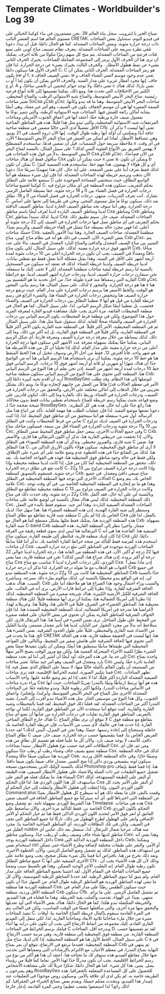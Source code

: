 # Temperate Climates - Worldbuilder's Log 39

صباح الخير يا إنترويب. سجل بناة العالم 39. نحن مستمرون في بناء كوكبنا
الخيالي على مستوى العالم هنا اسم العنصر النائب CRETAK. في فيديو اليوم،
سنتناول بعض المناخات ذات درجة حرارة مئوية، وبعض المناخات المعتدلة. كما هو الحال دائمًا، قبل أن نبدأ،
دعونا نلقي نظرة سريعة على المناخات المعتدلة. يتعرف نظام تصنيف مناخ كوبن
على تسع فئات فرعية من المناخات المعتدلة. يتم منح كل منهم رمزًا مكونًا من ثلاثة أحرف.
يمكنك أن ترى هنا أن الحرف الأول يرمز إلى المجموعة الشاملة للمناخات.
يخبرك الحرف الثاني بشيء عن نمط هطول الأمطار . والحرف الثالث
يخبرك بشيء عن درجة الحرارة. لذا فإن الحرف الأول هنا سيكون دائمًا C،
C هو رمز المناخات المعتدلة. الحرف الثاني يمكن أن يكون sw أو f،
s تعني الصيف الجاف، w تعني الشتاء الجاف وf تعني عدم وجود موسم جاف.
إنها مجرد أمطار غزيرة على مدار السنة. والحرف الأخير يمكن أن يكون إما أ أو
ب أو ج. A تعني ساخنًا، وb تعني دافئًا، ولا توجد جوائز لتخمين أن c تعني باردًا.
لذلك هناك الكثير من الاختلافات التي تحدث هنا. ومع ذلك،
يمكننا تقسيمها إلى ثلاثة أنواع فرعية رئيسية.
مناخ البحر الأبيض المتوسط، والمناخ شبه الاستوائي الرطب، والمناخ المحيطي. تعتبر مناخات SoCsa وCsb
وCsc مناخات البحر الأبيض المتوسط. وهنا ما قد تبدو وكأنها.
السمة المميزة لها هي أن موسم الجفاف يكون في الصيف، وهو أمر غير معتاد. وهي
أيضًا بمثابة أماكن رائعة للعيش فيها. المناخات شبه الاستوائية الرطبة،
والتي تتميز نوعًا ما بفصول صيف حارة ورطبة حقًا، أعتقد أنها في أعماق الجنوب الأمريكي
ومناخات المرتفعات شبه الاستوائية المحيطية، والتي تبدو مثل هذا قليلاً.
هذه هي المناطق المناخية الأقل تفضيلاً لدي لأنني حاليًا مضمن في
منطقة مناخية Cfb. تذكر أن f تعني أنها ليست جافة أبدًا ويمكنني أن أؤكد أنها رطبة طوال الوقت. إنها
الآن ذروة الصيف في 21 يونيو، وهي تتساقط الأمطار. لماذا لم أتمكن من
العيش في مناخ البحر الأبيض المتوسط؟ الآن، ملاحظة سريعة حول التسميات.
قبل أن نمضي قدمًا، سأستخدم المصطلح x في أي وقت. لا يهمني
التفريق بين الأنواع الفئوية أليس كذلك؟ على سبيل المثال، بالنسبة لمناخ البحر الأبيض المتوسط،
بدلاً من قول هذه المناخات هي Csa وCsb وCsc، من الآن فصاعدًا، سأقول فقط أن هناك
مناخات Csx حيث يمكن أن تكون x تعني a، ويمكن أن تكون b يمكن أن تكون C أي و كل هؤلاء لا يهتمون.
هذا مهم حقا. سأستخدم هذه التسمية كثيرًا. لذلك فقط نعرف
أننا على نفس الصفحة. على أية حال، كان هذا تمهيديًا سريعًا جدًا. دعونا الآن نذهب ونرسم خريطة
لهذه المناخات المعتدلة. لذا فإن أول شيء سنفعله هو أننا سنضع علامة على
النطاق C الواسع النطاق، حيث ستختفي المساحة الموجودة على كوكبنا لجميع مناخاتنا C. بحكم التعريف،
ستكون هذه المنطقة في أي مكان تتراوح فيه درجات الحرارة في فصل الشتاء بين 0 و
18 درجة مئوية. حقا بسيطة الفاصل الزمني تشارك. أنت تعرف التدريبات.
منتهي. درجات الحرارة في فصل الشتاء من 0 و 18. نطاق C.
بعد ذلك، سنكون نوعًا ما مثل مستوى التنحي. ونحن في طريقنا إلى نحتها
على أساس درجة الحرارة. وهي أننا سوف نجد
مناطق الصيف الحارة لدينا. مناطق الصيف الدافئة لدينا ومناطق الصيف الباردة لدينا تُعرف أيضًا باسم مناطق Cxa
ومناطق Cxb ومناطق Cxc لدينا. لذلك سنبدأ بمناطق Cxa. المناخات المعتدلة.
صيف حار. سيتم تطبيق ذلك بحكم التعريف في أي مناطق تصل فيها درجات الحرارة في الصيف إلى
22 درجة مئوية أو أعلى. لذا فهي مجرد حالة بسيطة جدًا تتمثل في إلقاء خريطة الصيف والرسم بعيدًا.
حسنًا، مناخات Cxa، منطقتنا المعتدلة،
مناخات الصيف الحارة. وهنا تبدأ الأمور بالتعقيد بعض الشيء.
الآن، السبب في ذلك هو أنه في نظام مناخ كوبن،
مناخ Cxb وCxc، يتم التمييز بين مناخ الصيف المعتدل والدافئ والمناخ البارد المعتدل في الصيف
بناءً على عدد الأشهر فوق درجة حرارة معينة. لذلك،
على سبيل المثال، لكي يكون مناخ Cxb، مناخًا دافئًا ومعتدلًا في الصيف،
يجب أن تكون درجة الحرارة أعلى من 10 درجات مئوية لمدة أربعة أشهر على الأقل في السنة.
وهذا يمثل مشكلة لأننا نعمل فقط مع نقطتي بيانات. لدينا
خريطة الصيف ولدينا خريطة الشتاء. لذلك قد تعتقد أنه سيكون من المستحيل بالنسبة لنا رسم خريطة لبقية
مناخات منطقتنا المعتدلة. لكن لا تخف. إليك ما سنفعله. نحن
سنقارن درجات حرارة الصيف لدينا، ودرجات حرارة أشهر الصيف لدينا،
مع خرائطنا القارية التي رسمناها منذ فترة طويلة جدًا.
من أجل تحديد ما هو التقسيم بين Cxb وCxc. لذلك، على سبيل المثال،
هنا رسم بياني. المحور y هنا هو درجة الحرارة، والمحور x هنا
هو الوقت. والخط الأصفر هنا يرسم درجات الحرارة على مدار العام،
حيث ترتفع درجة حرارة الصيف هنا وتنخفض درجات الحرارة في الشتاء هنا. والشيء
الرائع في رسم خريطة للقارة من قبل هو أنها لا تعطينا النطاق
بين درجات الحرارة في الصيف والشتاء فحسب، بل تعطينا أيضًا شكل الرسم البياني.
لذا، على سبيل المثال، كما هو الحال في منطقة المحيطات الفائقة، مرة أخرى يجب عليك مشاهدة
فيديو القارة لمعرفة المزيد حول هذا الموضوع. ولكن في منطقة فرط المحيطات،
يكون الرسم البياني بين درجات الحرارة في الصيف والشتاء ضحلًا للغاية. لذلك سنقول شيئا مثل هذا،
على سبيل المثال. ثم في المنطقة المحيطية، الأمر أكثر قليلاً. في المنطقة شبه القارية
يكون الأمر أكثر قليلاً في المنطقة القارية، وأكثر قليلاً في المنطقة فوق القارية، بل
إنه أكثر من ذلك، وما إلى ذلك. لذلك ببساطة من خلال معرفة درجة حرارة الصيف ومعرفة
قارتنا، أي شكل الرسم البياني،
يمكننا حقًا يمكنك بسهولة معرفة عدد الأشهر التي ستكون فيها درجة الحرارة أعلى من درجة حرارة معينة على
مدار العام. لذلك إذا تخيلنا أن كل من هذه الأشرطة هنا هو شهر واحد، فأنا أفترض 12،
فقط من أجل الأرض وسوف نتخيل أن هذا الخط المنقط هنا هو خط 10 درجة مئوية.
يمكننا أن نرى باستخدام هذا الرسم البياني هنا أنه من الواضح جدًا أن هناك شهرًا أو شهرين أو ثلاثة أو أربعة أشهر فوق
10 درجات. الرسم البياني فوق خط 10 درجات لمدة أربعة أشهر من السنة. إذن نحن نعلم
أن هذا النوع من الرسم البياني هنا، المنطقة التي تحتوي على هذا النوع من الرسم البياني ستكون
منطقة مناخية Cxb. أريد أن أقدم تحية كبيرة دائمًا إلى RossBayGeo لتوصلها إلى هذا النظام.
وقد تطلب الأمر في معظم الحالات قدرًا هائلاً من العمل
من جانبهم لإنجازه نوعًا ما. ويتم ذلك بشكل تجريبي من خلال
الذهاب إلى أماكن مختلفة على الأرض، والتحقق من درجات الحرارة في الصيف،
ودرجات الحرارة في الشتاء، وربط ذلك بالقارة وما إلى ذلك، لنكون قادرين
على وضع قواعد بحيث يمكننا رسم خريطة للمناخ باستخدام نقطتي بيانات فقط بدون محاكاة.
صيحة ضخمة جدًا لـ RossBayGeo. هذا رائع جدًا على أية حال، هذه هي كل النظرية. دعونا نضعها
موضع التنفيذ. لذا فإن عمليات الطلب هنا مهمة للغاية. تأكد من اتباع
هذا مثل الرسالة. أول شيء سنفعله هو أننا سنتحقق من أي
مناطق فوق المحيط. لذا، إذا كنت تعاني من فرط المحيطات وكنت في النطاق C ودرجات الحرارة في الصيف لديك تتراوح بين 10
و11 درجة مئوية ودرجات الحرارة في الشتاء أقل من سبعة، فسيكون مناخك مناخ Cxc.
وفي جميع الحالات الأخرى، ينبغي جعل مناطق فوق المحيط ضمن النطاق C Cxb. والآن، إذا تحققت
من خريطتي القارية هنا، تذكر أن اللون البرتقالي هنا قاري، والأصفر شبه قاري،
والفيروز محيطي. وتذكر أن هذه المنطقة السوداء هي النطاق C هنا. ضمن هذا النطاق C،
لا أرى أي مناطق فوق المحيطية. سيكون هؤلاء باللون الأزرق الداكن من هنا.
لذلك من الشائع جدًا في هذه الخطوة عدم وضع علامة على أي شيء على الإطلاق. ولكن فقط في
حالة وجود مناطق فوق المحيطية هنا، فهذه هي القواعد الخاصة بك. بعد ذلك، نتحقق من
المنطقة المحيطية كما كان من قبل، إذا كانت لدينا منطقة محيطية وإذا كانت تقع في نطاق درجة الحرارة C،
وإذا كانت درجة حرارة الصيف تتراوح بين 13 و22 درجة مئوية، فسنقوم بالتسويق كمنطقة Cxb.
مناخ صيفي دافئ ومعتدل. في جميع
الحالات الأخرى التي توجد فيها المنطقة المحيطية في النطاق C الخاص بك، يتم وضع علامة Cxc،
وهذا هو ما تم إنجازه في المنطقة المحيطية الخاصة بي. في أي وقت توجد منطقة محيطية
تتقاطع مع النطاق C وكانت درجات الحرارة في الصيف تتراوح بين 13 و22 درجة مئوية،
وقد حددت ذلك في مناخ Cxb. وبالنسبة لي على أية حال، فقد أكمل ذلك المنطقة المحيطية. لذلك ليس هناك
مجال بالنسبة لي لوضع علامة على مناخات Cxc. المناخات المعتدلة الصيفية الباردة، وهذا أمر جيد.
سنقوم فقط بالبدء في العمل وسننظر إلى شبه القارة الهندية. إذن هذه المنطقة الصفراء هنا.
هذا سهل جدًا. لديك منطقة شبه قارية تتقاطع مع نطاق المناخ C الخاص بك
إذا لم يكن Cxa بالفعل، لذا فإن هذه المنطقة الوردية هنا، يمكنك فقط ملئها بشكل مسطح كما هو الحال مع Cxb بسهولة.
شبه القارة C-band Cxb ممتاز. وأخيرا ننظر إلى المنطقة القارية.
هذه المنطقة البرتقالية هنا ليس لدي سوى قطعة رقيقة من الفرقة C المتبقية هنا. القاعدة هنا هي أنه إذا كان لديك
منطقة قارية، فبالنظر إلى طبيعة القارة، سيكون
مناخ Cxa دائمًا. لكن استخدم هذه كفرصة فقط للتأكد من صحة خرائط القارة الخاصة بك.
تذكر أننا قلنا سابقًا أن مناخات Cxa، المناخات الوردية موجودة في المناطق التي
تبلغ درجة حرارة الصيف فيها 22 درجة أو أكثر. الآن، في هذه المنطقة من الغابة هنا، درجة الحرارة لدينا
حوالي 22 درجة أو أكثر برودة. إذن هناك صراع هنا، أليس كذلك؟ نحن في منطقة قارية،
مما يعني مناخ Cxa الوردي، لكن درجات الحرارة لدينا لا تتناسب مع مناخ Cxa.
إذن ماذا نفعل؟ الجواب هو الذهاب مع ما تقوله درجة الحرارة. لذا تذكر
أن درجة حرارة Cxb في جميع المناطق المحيطية هنا كانت بين 13 و22 درجة مئوية. هذه المنطقة تبدو
Cxb جدًا بالنسبة لي. إنه في الواقع يبدو محيطيًا بالنسبة لي. لذلك سأقوم بملء ذلك بسرعة.
وسأشرح السبب. هناك نذهب. Cxb والسبب وراء احتمال وجود هذا
الصراع هنا هو ملاحظة أننا على الحافة الشرقية للقارة.
وإذا نظرنا إلى خرائط قارات الأرض، نرى أنه في الغالب،
على الحافة الشرقية للكتل الأرضية الكبيرة، هناك شريحة صغيرة من المنطقة المحيطية. لذلك
إذا نظرنا إلى أمريكا الشمالية هنا، يمكننا أن نرى أنها متقطعة قليلاً. لكن هناك
منطقة محيطية هنا، المناطق الخضراء في الشرق، قليلاً في الأعلى هنا، وقليلاً هنا.
وغرينلاند لهذا، لأغراضنا هنا مدرجة في أمريكا الشمالية. لديك
المنطقة المحيطية الممتدة هنا. لذا فإن الحواف الشرقية للمناطق القارية
يمكن أن تحتوي في بعض الأحيان على قطعة صغيرة من المحيط على طول الساحل. ترى نفس الشيء
في آسيا هنا. هذا البرتقال قاري. لكن ستلاحظ أنه بدلاً من مجرد
التجول عبر اليابان، لدينا هنا تأثير معتدل مستمر، ولدينا القليل
من الامتداد شبه القاري والمحيطي، قليلاً على طول الحدود الشرقية.
نفس الشيء هنا، الخ. هذا ما يحدث في CRETAK هنا. إنها ليست في الحقيقة
منطقة قارية. هذه هي الحالة التي تحتوي فيها الحافة الشرقية على هامش صغير من
المحيط. وبالتالي، فإن القواعد المحيطية التي طبقناها سابقًا ستنطبق هنا أيضًا،
ويمكن أن يكون تنفيذها صعبًا بعض الشيء نظرًا لكمية الأجزاء المتحركة المعنية هنا.
ولكن مع مرور الوقت يصبح الأمر سهلاً إلى حد ما. في هذه المرحلة، أود أيضًا أن أشير إلى أننا
لم نحدد منطقة Cxc واحدة بمناخ بارد ومعتدل في الصيف وهو
أمر جيد تمامًا. تعتبر مناخات Cxc العادية نادرة حقًا. وليس من المستبعد
أن يكون العالم بأكمله خاليًا منها، لا سيما على النطاق الذي نعمل فيه.
إذا قمنا بتكبير الصورة، لنشبه الخرائط الإقليمية، فقد نرى مناخات Cxc. تظهر المناخات الصيفية المعتدلة الباردة
أكثر قليلًا، لذا لا تخف إذا لم يتم وضع علامة
عليها. وأحد الأسباب وراء ندرة مناخات Cxc هذه هو أنها
ترتبط ارتباطًا وثيقًا بالتندرا تقريبًا المناخات، حيث أنها في الأساس مناخات التندرا،
ولكنها أكثر رطوبة قليلاً، وتبدو مختلفة حقًا عن المناخات المعتدلة الأخرى
مثل المناخ في البحر الأبيض المتوسط، وأيرلندا، وإنجلترا، وأعماق الجنوب، وكل هذا النوع من موسيقى الجاز.
مثل هذه الأشياء تبدو أقرب إلى التندرا، تشبه التندرا أكثر من المناخات المعتدلة.
لقد فعلنا ذلك فوق المحيط. لقد قمنا بالمحيطات
وشبه القارية والقارية. كنت تتوقع أننا سنتحدث الآن عن المناطق فوق القارية،
لكننا لن نواجه بالتعريف المناطق فوق القارية تقلبات في
درجات الحرارة من شأنها أن تضع أي مناخ هناك خارج النطاق المناخي C.
لا نتوقع أن نرى نطاق المناخ C يتقاطع مع منطقة فوق القارة.
إذا حدث هذا في عالمك لأي سبب من الأسباب،
فإن خريطة القارة الخاصة بك خاطئة وستحتاج إلى إعادة رسمها.
حسنًا. وهذا نحن في المنزل، أليس كذلك؟ لقد حددنا
نطاق المناخ C العريض الخاص بنا. قمنا بتقسيمها حسب درجة الحرارة. صيف حار، صيف دافئ،
للأسف لا يوجد صيف بارد. والآن كل ما علينا فعله هو تقسيم كل نطاق من هذه
النطاقات الفرعية حسب نوع هطول الأمطار. سنبدأ بمناخات Csx. ومن ثم، فإن
أي منطقة تتمتع بصيف جاف وشتاء رطب أو رطب جدًا ستكون Csx.
لذلك في حالة المنطقة الوردية هنا سيكون صيفًا جافًا ومعتدلًا Csa،
وصيفًا حارًا، وفي حالة المنطقة الأقل وردية، سيكون لونه بنفسجي وردي داكن إذا صح التعبير.
معتدل جاف صيفا يكون صيفا دافئا. لذلك بالنسبة لأولئك الذين يستخدمون نصيحة Photoshop pro هنا،
إذا قمنا فقط بإيقاف تشغيل جميع الطبقات غير ذات الصلة والاعتماد على هطول الأمطار الصيفي،
هذه الطبقة البيضاء هنا، ما يمكنك فعله هو النقر على Ctrl أو النقر على الطبقة المستهدفة.
لذلك سأستهدف كل هذا اللون الوردي هنا. لذا فإن التحكم Cxa أو
النقر على الأمر يحدد كل اللون الوردي النيون. وإذا انتقلت إلى هطول الأمطار وانتقلت إلى
خيار التحكم أو Command plus وقمت بالنقر، فإن ما يفعله ذلك هو أنه
سيطرح كل هطول الأمطار بعيدًا عن المنطقة التي اخترناها للتو. أي
أنه سيتركنا مع جميع المناطق الجافة في الصيف ضمن هذا الشريط الوردي بسهولة تامة.
تم تشغيل وضع Timelapse.
هذه هي مناخات Csa الخاصة بي. فقط للتأكيد مرة أخرى. والآن سأضغط على Cxb
التحكم باللون الوردي الغامق أو انقر فوق الأمر لتحديد اللون الوردي الداكن فقط هنا ثم
خيار التحكم أو الأمر الإضافي وانقر على الهطول لطرح الهطول من ذلك، تاركًا
لنا جميع المناطق التي تجف في الصيف. ولكن في تلك النطاقات الوردية، أي المناطق المناخية الخاصة بنا.
مجرد القليل من nubbin منه هناك. مرحبا شمال البرتغال. لذا، سنفعل بعد ذلك
عكس أي مناطق لديها شتاء جاف وصيف رطب أو رطب جدًا،
وستكون مناطق Cwx. وهذا يعني أنه داخل المنطقة الوردية يوجد Cwa داخل
المنطقة الوردية الداكنة التي Cwb، ويمكننا استخدام نفس ctrl أو الأمر، والنقر
على طبقات مختلفة لإضافة وطرح الأشياء حتى نتمكن من استهداف هذه المناطق.
لذلك تم تشغيل وضع الفاصل الزمني.
والآن، الخطوة الأخيرة. وبعد ذلك نخرج من هنا.
بافتراض أننا قمنا بكل شيء بشكل صحيح، يجب
وضع علامة على جميع مناطق النطاق C الأخرى المتبقية على أنها Cfx . وذلك لأن كل هذه الأشياء يجب أن تكون رطبة طوال العام. إنه
التقليب الآخر الوحيد الممكن. وهذا هو بالضبط سبب وضعنا جميع المناخات القاحلة في
المقام الأول. لقد اعتنينا بجميع المناطق الجافة على مدار العام، ولم يتبق لنا سوى المناطق الرطبة.
لقد حددنا المناطق الرطبة الموسمية، والآن كل ما تبقى لهذه المناطق الوردية هو
المناطق الرطبة طوال العام. من السهل جدًا أن تكون المنطقة الوردية هنا منطقة Cxa، حيث سيكون الطقس
رطبًا على مدار العام. في المنطقة الأقل وردية، منطقة Cxb ستكون Cfb. تم تشغيل الفاصل الزمني.
على ما يرام. منتهي.
بعيدًا عن الهواء، تقدمت وأكملت بقية الخريطة. وهذا ما فعلناه في هذا الفيديو. والخريطة
المكتملة تبدو هكذا. كما هو الحال دائمًا، هناك بعض الأشياء التي أود تعديلها والتحقق منها مرة أخرى،
والتي سأفعلها جميعًا في الوقت المناسب، ولكن في الغالب يتم تنفيذ المناخات C.
في المرة القادمة سنقوم بإكمال خريطة المناخ الخاصة بنا. أوقات مثيرة من خلال ملء مناخاتنا ثلاثية الأبعاد
ومناخاتنا القارية. لذا، لكي ننتقل إلى الفيديو القاري القادم،
إليك مجموعة من أنماط الارتفاع التي يجب أن تكون على دراية بها أثناء قيامك برسم الخرائط
في المناخات C وبدرجة أقل، المناخات D. لقد تم تقسيمها حسب المنطقة القارية،
من منطقة فوق المحيطية إلى منطقة قارية، وهي مرتبة حسب الارتفاع.
على سبيل المثال، الخط الأول هنا هو المنطقة المحيطية. إذا كان لديك مناخ مثل C a في
المنطقة المحيطية، فعندما ترتفع في الارتفاع، نتوقع أن يمر بمناخ Cxb
ثم ينتهي في النهاية بمناخ التندرا، في معظم الأحيان، مع الالتزام
بالإرشادات التي وضعناها التي تحدثت عنها خلال مقاطع الفيديو هذه ستوفر لك ما تحتاجه هنا.
أعتقد أن هذا هو أكثر من نوع من رسم الخرائط الإقليمية. يجب أن تكون
مدركًا جدًا لهذا الأمر. تماما كما قليلا من رؤساء يصل.
يمين. هذا كل شيء. كما هو الحال دائمًا، شكرًا جزيلاً لك على مشاهدة الأشخاص وهم يصرخون بـ RossBayGeo للحصول على كل
المساعدة المتعلقة بالجغرافيا. هذه الطريقة خاصة به. لم يكن لدي أي علاقة بالأمر،
وسيكون روس موجودًا في التعليقات عند إصدار هذا الفيديو، ويتحدث معكم جميعًا،
ويقدم بعض نصائح الخبراء في الجغرافيا. كم ذلك رائع؟ لذا استمتعوا بشعب عظيم!
وحتى المرة القادمة. إدغار خارجا!
